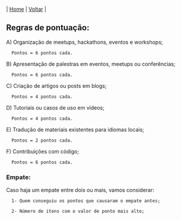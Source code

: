 | [Home](https://elastic.github.io/Elastic-Contributor-Program/) | [Voltar](https://elastic.github.io/Elastic-Contributor-Program/brazil) |

## Regras de pontuação: ##

A) Organização de meetups, hackathons, eventos e workshops;

      Pontos = 6 pontos cada.

B) Apresentação de palestras em eventos, meetups ou conferências;

      Pontos = 6 pontos cada.

C) Criação de artigos ou posts em blogs;

      Pontos = 4 pontos cada.

D) Tutoriais ou casos de uso em vídeos;

      Pontos = 4 pontos cada.

E) Tradução de materiais existentes para idiomas locais;

      Pontos = 2 pontos cada.

F) Contribuições com código;

      Pontos = 6 pontos cada.

### Empate: ###

Caso haja um empate entre dois ou mais, vamos considerar:

      1- Quem conseguiu os pontos que causaram o empate antes;

      2- Número de itens com o valor de ponto mais alto;
